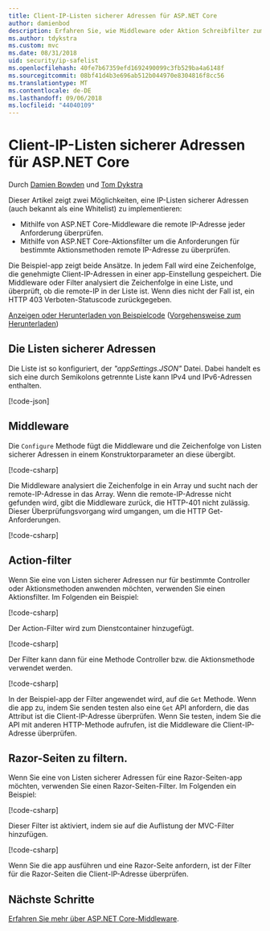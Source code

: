 ```yaml
---
title: Client-IP-Listen sicherer Adressen für ASP.NET Core
author: damienbod
description: Erfahren Sie, wie Middleware oder Aktion Schreibfilter zum remote-IP-Adressen mit einer Liste der zulässigen IP-Adressen zu überprüfen.
ms.author: tdykstra
ms.custom: mvc
ms.date: 08/31/2018
uid: security/ip-safelist
ms.openlocfilehash: 40fe7b67359efd1692490099c3fb529ba4a6148f
ms.sourcegitcommit: 08bf41d4b3e696ab512b044970e8304816f8cc56
ms.translationtype: MT
ms.contentlocale: de-DE
ms.lasthandoff: 09/06/2018
ms.locfileid: "44040109"
---
```

# <a name="client-ip-safelist-for-aspnet-core"></a>Client-IP-Listen sicherer Adressen für ASP.NET Core

Durch [Damien Bowden](https://twitter.com/damien_bod) und [Tom Dykstra](https://github.com/tdykstra)
 
Dieser Artikel zeigt zwei Möglichkeiten, eine IP-Listen sicherer Adressen (auch bekannt als eine Whitelist) zu implementieren:

* Mithilfe von ASP.NET Core-Middleware die remote IP-Adresse jeder Anforderung überprüfen.
* Mithilfe von ASP.NET Core-Aktionsfilter um die Anforderungen für bestimmte Aktionsmethoden remote IP-Adresse zu überprüfen.

Die Beispiel-app zeigt beide Ansätze. In jedem Fall wird eine Zeichenfolge, die genehmigte Client-IP-Adressen in einer app-Einstellung gespeichert. Die Middleware oder Filter analysiert die Zeichenfolge in eine Liste, und überprüft, ob die remote-IP in der Liste ist. Wenn dies nicht der Fall ist, ein HTTP 403 Verboten-Statuscode zurückgegeben.

[Anzeigen oder Herunterladen von Beispielcode](https://github.com/aspnet/Docs/tree/master/aspnetcore/security/ip-safelist/samples/2.x/ClientIpAspNetCore) ([Vorgehensweise zum Herunterladen](xref:tutorials/index#how-to-download-a-sample))

## <a name="the-safelist"></a>Die Listen sicherer Adressen

Die Liste ist so konfiguriert, der *"appSettings.JSON"* Datei. Dabei handelt es sich eine durch Semikolons getrennte Liste kann IPv4 und IPv6-Adressen enthalten.

[!code-json[](ip-safelist/samples/2.x/ClientIpAspNetCore/appsettings.json?highlight=2)]

## <a name="middleware"></a>Middleware

Die `Configure` Methode fügt die Middleware und die Zeichenfolge von Listen sicherer Adressen in einem Konstruktorparameter an diese übergibt.

[!code-csharp[](ip-safelist/samples/2.x/ClientIpAspNetCore/Startup.cs?name=snippet_Configure&highlight=7)]

Die Middleware analysiert die Zeichenfolge in ein Array und sucht nach der remote-IP-Adresse in das Array. Wenn die remote-IP-Adresse nicht gefunden wird, gibt die Middleware zurück, die HTTP-401 nicht zulässig. Dieser Überprüfungsvorgang wird umgangen, um die HTTP Get-Anforderungen.

[!code-csharp[](ip-safelist/samples/2.x/ClientIpAspNetCore/AdminSafeListMiddleware.cs?name=snippet_ClassOnly)]

## <a name="action-filter"></a>Action-filter

Wenn Sie eine von Listen sicherer Adressen nur für bestimmte Controller oder Aktionsmethoden anwenden möchten, verwenden Sie einen Aktionsfilter. Im Folgenden ein Beispiel: 

[!code-csharp[](ip-safelist/samples/2.x/ClientIpAspNetCore/Filters/ClientIdCheckFilter.cs)]

Der Action-Filter wird zum Dienstcontainer hinzugefügt.

[!code-csharp[](ip-safelist/samples/2.x/ClientIpAspNetCore/Startup.cs?name=snippet_ConfigureServices&highlight=3)]

Der Filter kann dann für eine Methode Controller bzw. die Aktionsmethode verwendet werden.

[!code-csharp[](ip-safelist/samples/2.x/ClientIpAspNetCore/Controllers/ValuesController.cs?name=snippet_Filter&highlight=1)]

In der Beispiel-app der Filter angewendet wird, auf die `Get` Methode. Wenn die app zu, indem Sie senden testen also eine `Get` API anfordern, die das Attribut ist die Client-IP-Adresse überprüfen. Wenn Sie testen, indem Sie die API mit anderen HTTP-Methode aufrufen, ist die Middleware die Client-IP-Adresse überprüfen.

## <a name="razor-pages-filter"></a>Razor-Seiten zu filtern. 

Wenn Sie eine von Listen sicherer Adressen für eine Razor-Seiten-app möchten, verwenden Sie einen Razor-Seiten-Filter. Im Folgenden ein Beispiel: 

[!code-csharp[](ip-safelist/samples/2.x/ClientIpAspNetCore/Filters/ClientIdCheckPageFilter.cs)]

Dieser Filter ist aktiviert, indem sie auf die Auflistung der MVC-Filter hinzufügen.

[!code-csharp[](ip-safelist/samples/2.x/ClientIpAspNetCore/Startup.cs?name=snippet_ConfigureServices&highlight=7-9)]

Wenn Sie die app ausführen und eine Razor-Seite anfordern, ist der Filter für die Razor-Seiten die Client-IP-Adresse überprüfen.

## <a name="next-steps"></a>Nächste Schritte

[Erfahren Sie mehr über ASP.NET Core-Middleware](xref:fundamentals/middleware/index).
